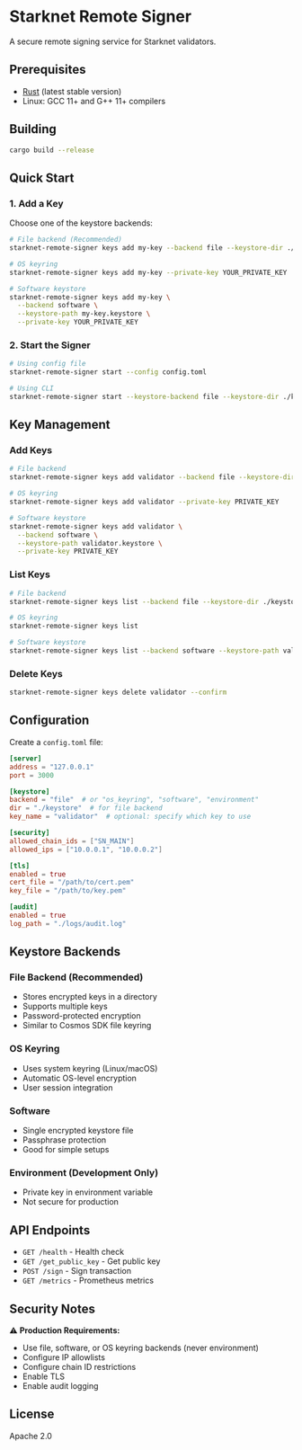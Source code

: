 # Starknet Remote Signer

A secure remote signing service for Starknet validators.

## Prerequisites

- [Rust](https://www.rust-lang.org/tools/install) (latest stable version)
- Linux: GCC 11+ and G++ 11+ compilers

## Building

```bash
cargo build --release
```

## Quick Start

### 1. Add a Key

Choose one of the keystore backends:

```bash
# File backend (Recommended)
starknet-remote-signer keys add my-key --backend file --keystore-dir ./keystore --private-key YOUR_PRIVATE_KEY

# OS keyring
starknet-remote-signer keys add my-key --private-key YOUR_PRIVATE_KEY

# Software keystore
starknet-remote-signer keys add my-key \
  --backend software \
  --keystore-path my-key.keystore \
  --private-key YOUR_PRIVATE_KEY
```

### 2. Start the Signer

```bash
# Using config file
starknet-remote-signer start --config config.toml

# Using CLI
starknet-remote-signer start --keystore-backend file --keystore-dir ./keystore
```

## Key Management

### Add Keys
```bash
# File backend
starknet-remote-signer keys add validator --backend file --keystore-dir ./keystore

# OS keyring
starknet-remote-signer keys add validator --private-key PRIVATE_KEY

# Software keystore
starknet-remote-signer keys add validator \
  --backend software \
  --keystore-path validator.keystore \
  --private-key PRIVATE_KEY
```

### List Keys
```bash
# File backend
starknet-remote-signer keys list --backend file --keystore-dir ./keystore

# OS keyring
starknet-remote-signer keys list

# Software keystore
starknet-remote-signer keys list --backend software --keystore-path validator.keystore
```

### Delete Keys
```bash
starknet-remote-signer keys delete validator --confirm
```

## Configuration

Create a `config.toml` file:

```toml
[server]
address = "127.0.0.1"
port = 3000

[keystore]
backend = "file"  # or "os_keyring", "software", "environment"
dir = "./keystore"  # for file backend
key_name = "validator"  # optional: specify which key to use

[security]
allowed_chain_ids = ["SN_MAIN"]
allowed_ips = ["10.0.0.1", "10.0.0.2"]

[tls]
enabled = true
cert_file = "/path/to/cert.pem"
key_file = "/path/to/key.pem"

[audit]
enabled = true
log_path = "./logs/audit.log"
```

## Keystore Backends

### File Backend (Recommended)
- Stores encrypted keys in a directory
- Supports multiple keys
- Password-protected encryption
- Similar to Cosmos SDK file keyring

### OS Keyring
- Uses system keyring (Linux/macOS)
- Automatic OS-level encryption
- User session integration

### Software
- Single encrypted keystore file
- Passphrase protection
- Good for simple setups

### Environment (Development Only)
- Private key in environment variable
- Not secure for production

## API Endpoints

- `GET /health` - Health check
- `GET /get_public_key` - Get public key
- `POST /sign` - Sign transaction
- `GET /metrics` - Prometheus metrics

## Security Notes

⚠️ **Production Requirements:**
- Use file, software, or OS keyring backends (never environment)
- Configure IP allowlists
- Configure chain ID restrictions
- Enable TLS
- Enable audit logging

## License

Apache 2.0 